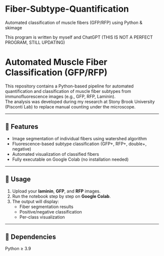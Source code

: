 # Fiber-Subtype-Quantification
Automated classification of muscle fibers (GFP/RFP) using Python &amp; skimage


This program is written by myself and ChatGPT (THIS IS NOT A PERFECT PROGRAM, STILL UPDATING)
# Automated Muscle Fiber Classification (GFP/RFP)

This repository contains a Python-based pipeline for automated quantification and classification of muscle fiber subtypes from immunofluorescence images (e.g., GFP, RFP, Laminin).  
The analysis was developed during my research at Stony Brook University (Pisconti Lab) to replace manual counting under the microscope.

---

## 🧠 Features
- Image segmentation of individual fibers using watershed algorithm  
- Fluorescence-based subtype classification (GFP+, RFP+, double+, negative)  
- Automated visualization of classified fibers  
- Fully executable on Google Colab (no installation needed)

---

## 🚀 Usage
1. Upload your **laminin**, **GFP**, and **RFP** images.
2. Run the notebook step by step on **Google Colab**.
3. The output will display:
   - Fiber segmentation results  
   - Positive/negative classification  
   - Per-class visualization

---

## 🧩 Dependencies
Python ≥ 3.9  
